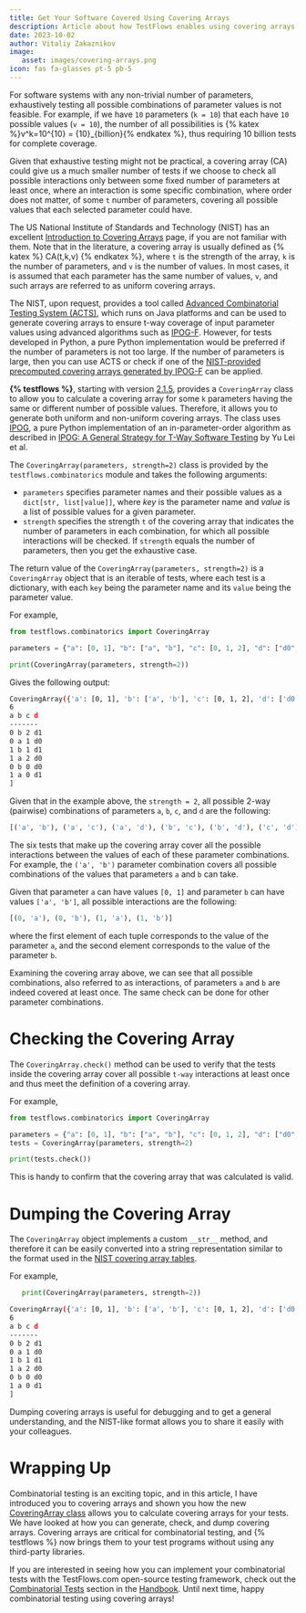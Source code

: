 ```yaml
---
title: Get Your Software Covered Using Covering Arrays
description: Article about how TestFlows enables using covering arrays as part of combinatorial testing
date: 2023-10-02
author: Vitaliy Zakaznikov
image:
   asset: images/covering-arrays.png
icon: fas fa-glasses pt-5 pb-5
---
```


For software systems with any non-trivial number of parameters, exhaustively testing all possible combinations of parameter values is not feasible.
For example, if we have `10` parameters (`k = 10`) that each have `10` possible values (`v = 10`), the
number of all possibilities is {% katex %}v^k=10^{10} = {10}_{billion}{% endkatex %}, thus requiring 10 billion tests for complete coverage. <!-- more -->

Given that exhaustive testing might not be practical, a covering array (CA) could give us a much smaller
number of tests if we choose to check all possible interactions only between some fixed number
of parameters at least once, where an interaction is some specific combination, where order does not matter,
of some `t` number of parameters, covering all possible values that each selected parameter could have.

The US National Institute of Standards and Technology (NIST) has an excellent [Introduction to Covering Arrays](https://math.nist.gov/coveringarrays/coveringarray.html) page, if you are not familiar with them. Note that in the literature,
a covering array is usually defined as {% katex %} CA(t,k,v) {% endkatex %},
where `t` is the strength of the array, `k` is the number of parameters, and `v`
is the number of values. In most cases, it is assumed that each parameter
has the same number of values, `v`, and such arrays are referred to
as uniform covering arrays.

The NIST, upon request, provides a tool called [Advanced Combinatorial Testing System (ACTS)](https://csrc.nist.gov/projects/automated-combinatorial-testing-for-software), which runs on Java platforms and can be used to generate covering arrays to ensure t-way coverage of input parameter values using advanced algorithms such as [IPOG-F](https://math.nist.gov/coveringarrays/ipof/ipof-abstract.html). However, for tests developed in Python, a pure Python implementation would be preferred if the number of parameters is not too large. If the number of parameters is large, then you can use ACTS or check
if one of the [NIST-provided precomputed covering arrays generated by IPOG-F](https://math.nist.gov/coveringarrays/ipof/ipof-results.html) can be applied.

**{% testflows %}**, starting with version [2.1.5](https://pypi.org/project/testflows/2.1.5/), provides a `CoveringArray` class to allow you to calculate a covering array
for some `k` parameters having the same or different number of possible values. Therefore, it allows you to generate both uniform and non-uniform covering arrays. The class uses [IPOG], a pure Python implementation of an in-parameter-order algorithm as described in [IPOG: A General Strategy for T-Way Software Testing] by Yu Lei et al.

The `CoveringArray(parameters, strength=2)` class is provided by the `testflows.combinatorics` module and takes the following arguments:

* `parameters` specifies parameter names and their possible values as a `dict[str, list[value]]`, where *key* is the parameter name and
   *value* is a list of possible values for a given parameter.
* `strength` specifies the strength `t` of the covering array that indicates the number of parameters
   in each combination, for which all possible interactions will be checked.
   If `strength` equals the number of parameters, then you get the exhaustive case.

The return value of the `CoveringArray(parameters, strength=2)` is a `CoveringArray` object that is an iterable
of tests, where each test is a dictionary, with each `key` being the parameter name and its `value` being the parameter value.

For example,

```python
from testflows.combinatorics import CoveringArray

parameters = {"a": [0, 1], "b": ["a", "b"], "c": [0, 1, 2], "d": ["d0", "d1"]}

print(CoveringArray(parameters, strength=2))
```

Gives the following output:

```bash
CoveringArray({'a': [0, 1], 'b': ['a', 'b'], 'c': [0, 1, 2], 'd': ['d0', 'd1']},2)[
6
a b c d
-------
0 b 2 d1
0 a 1 d0
1 b 1 d1
1 a 2 d0
0 b 0 d0
1 a 0 d1
]
```

Given that in the example above, the `strength = 2`, all possible 2-way (pairwise)
combinations of parameters `a`, `b`, `c`, and `d` are the following:

```python
[('a', 'b'), ('a', 'c'), ('a', 'd'), ('b', 'c'), ('b', 'd'), ('c', 'd')]
```

The six tests that make up the covering array cover all the possible interactions
between the values of each of these parameter combinations. For example, the `('a', 'b')`
parameter combination covers all possible combinations of the values that
parameters `a` and `b` can take.

Given that parameter `a` can have values `[0, 1]` and parameter `b` can have values `['a', 'b']`, all possible interactions are the following:

```python
[(0, 'a'), (0, 'b'), (1, 'a'), (1, 'b')]
```

where the first element of each tuple corresponds to the value of the parameter `a`, and the second
element corresponds to the value of the parameter `b`.

Examining the covering array above, we can see that all possible combinations, also referred to as interactions, of parameters `a` and `b` are indeed covered at least once. The same check can be done for other parameter combinations.

# Checking the Covering Array

The `CoveringArray.check()` method can be used to verify that the tests
inside the covering array cover all possible `t-way` interactions at least once and thus
meet the definition of a covering array.

For example,

```python
from testflows.combinatorics import CoveringArray

parameters = {"a": [0, 1], "b": ["a", "b"], "c": [0, 1, 2], "d": ["d0", "d1"]}
tests = CoveringArray(parameters, strength=2)

print(tests.check())
```

This is handy to confirm that the covering array that was calculated is valid.

# Dumping the Covering Array

The `CoveringArray` object implements a custom `__str__` method, and therefore it can be easily converted into
a string representation similar to the format used in the [NIST covering array tables](https://math.nist.gov/coveringarrays/ipof/ipof-results.html).

For example,

```python
   print(CoveringArray(parameters, strength=2))
```

```bash
CoveringArray({'a': [0, 1], 'b': ['a', 'b'], 'c': [0, 1, 2], 'd': ['d0', 'd1']},2)[
6
a b c d
-------
0 b 2 d1
0 a 1 d0
1 b 1 d1
1 a 2 d0
0 b 0 d0
1 a 0 d1
]
```

Dumping covering arrays is useful for debugging and to get a general understanding, and the NIST-like format allows you to share it easily with your colleagues.


# Wrapping Up

Combinatorial testing is an exciting topic, and in this article, I
have introduced you to covering arrays and shown you
how the new [CoveringArray class](https://testflows.com/handbook/#Covering-Arrays-Pairwise-N-wise-Testing) allows you to
calculate covering arrays for your tests. We have looked at how you can
generate, check, and dump covering arrays. Covering arrays
are critical for combinatorial testing, and {% testflows %} now brings
them to your test programs without using any third-party libraries.

If you are interested in seeing how you can implement your combinatorial tests
with the TestFlows.com open-source testing framework, check out the [Combinatorial Tests](https://testflows.com/handbook/#Combinatorial-Tests)
section in the [Handbook](https://testflows.com/handbook/). Until next time,
happy combinatorial testing using covering arrays!

[IPOG]: https://citeseerx.ist.psu.edu/document?repid=rep1&type=pdf&doi=1362e14b8210a766099a9516491693c0c08bc04a
[IPOG: A General Strategy for T-Way Software Testing]: https://citeseerx.ist.psu.edu/document?repid=rep1&type=pdf&doi=1362e14b8210a766099a9516491693c0c08bc04a
